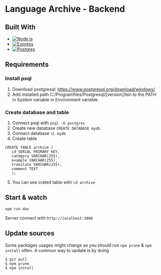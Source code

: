 # Language Archive - Backend

## Built With

* [![Node.js][Node.js]][Node-url]
* [![Express][Express.js]][Express-url]
* [![Postgres][Postgres-shield]][Postgres-url]

## Requirements

### Install psql

1) Download postgresql: https://www.postgresql.org/download/windows/
2) Add installed path C:/Programfiles/Postgresql/[version]/bin to the PATH in System variable in Environment variable.

### Create database and table
 
1) Connect psql with `psql -U postgres`
2) Create new database `CREATE DATABASE mydb`
3) Connect database `\C mydb`
4) Create table
```
CREATE TABLE archive (
   id SERIAL PRIMARY KEY,
   category VARCHAR(255),
   example VARCHAR(255),
   translate VARCHAR(255),
   comment TEXT           
   );
```
5) You can see crated table with `\d archive`

## Start & watch

`npm run dev`

Server connect with `http://localhost:3000`

## Update sources

Some packages usages might change so you should run `npm prune` & `npm install` often.
A common way to update is by doing

    $ git pull
    $ npm prune
    $ npm install

<!-- MARKDOWN LINKS & IMAGES -->
<!-- https://www.markdownguide.org/basic-syntax/#reference-style-links -->
[Node.js]: https://img.shields.io/badge/node.js-6DA55F?style=for-the-badge&logo=node.js&logoColor=white
[Node-url]: https://nodejs.org/
[Express.js]: https://img.shields.io/badge/express.js-%23404d59.svg?style=for-the-badge&logo=express&logoColor=%2361DAFB
[Express-url]: https://expressjs.com/
[Postgres-shield]: https://img.shields.io/badge/postgres-%23316192.svg?style=for-the-badge&logo=postgresql&logoColor=white
[Postgres-url]: https://www.postgresql.org/